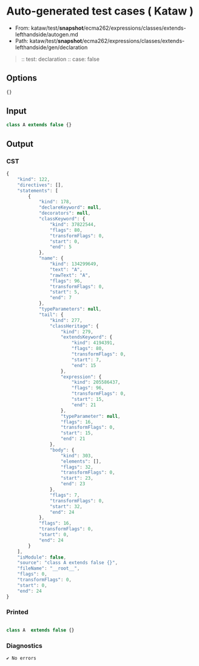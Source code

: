# Auto-generated test cases ( Kataw )
- From: kataw/test/__snapshot__/ecma262/expressions/classes/extends-lefthandside/autogen.md
- Path: kataw/test/__snapshot__/ecma262/expressions/classes/extends-lefthandside/gen/declaration
> :: test: declaration
> :: case: false
## Options

`````js
{}
`````
## Input

`````js
class A extends false {}
`````
## Output

### CST

```javascript
{
    "kind": 122,
    "directives": [],
    "statements": [
        {
            "kind": 178,
            "declareKeyword": null,
            "decorators": null,
            "classKeyword": {
                "kind": 37822544,
                "flags": 80,
                "transformFlags": 0,
                "start": 0,
                "end": 5
            },
            "name": {
                "kind": 134299649,
                "text": "A",
                "rawText": "A",
                "flags": 96,
                "transformFlags": 0,
                "start": 5,
                "end": 7
            },
            "typeParameters": null,
            "tail": {
                "kind": 277,
                "classHeritage": {
                    "kind": 279,
                    "extendsKeyword": {
                        "kind": 4194391,
                        "flags": 80,
                        "transformFlags": 0,
                        "start": 7,
                        "end": 15
                    },
                    "expression": {
                        "kind": 205586437,
                        "flags": 96,
                        "transformFlags": 0,
                        "start": 15,
                        "end": 21
                    },
                    "typeParameter": null,
                    "flags": 16,
                    "transformFlags": 0,
                    "start": 15,
                    "end": 21
                },
                "body": {
                    "kind": 303,
                    "elements": [],
                    "flags": 32,
                    "transformFlags": 0,
                    "start": 23,
                    "end": 23
                },
                "flags": 7,
                "transformFlags": 0,
                "start": 32,
                "end": 24
            },
            "flags": 16,
            "transformFlags": 0,
            "start": 0,
            "end": 24
        }
    ],
    "isModule": false,
    "source": "class A extends false {}",
    "fileName": "__root__",
    "flags": 0,
    "transformFlags": 0,
    "start": 0,
    "end": 24
}
```

### Printed

```javascript

class A  extends false {}
```

### Diagnostics

```javascript
✔ No errors
```

